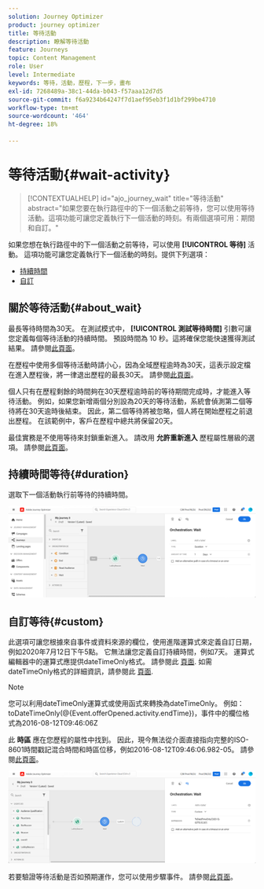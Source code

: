 ```yaml
---
solution: Journey Optimizer
product: journey optimizer
title: 等待活動
description: 瞭解等待活動
feature: Journeys
topic: Content Management
role: User
level: Intermediate
keywords: 等待，活動，歷程，下一步，畫布
exl-id: 7268489a-38c1-44da-b043-f57aaa12d7d5
source-git-commit: f6a9234b64247f7d1aef95eb3f1d1bf299be4710
workflow-type: tm+mt
source-wordcount: '464'
ht-degree: 18%

---
```


# 等待活動{#wait-activity}

>[!CONTEXTUALHELP]
>id="ajo_journey_wait"
>title="等待活動"
>abstract="如果您要在執行路徑中的下一個活動之前等待，您可以使用等待活動。這項功能可讓您定義執行下一個活動的時刻。有兩個選項可用：期間和自訂。"

如果您想在執行路徑中的下一個活動之前等待，可以使用 **[!UICONTROL 等待]** 活動。 這項功能可讓您定義執行下一個活動的時刻。提供下列選項：

* [持續時間](#duration)
* [自訂](#custom)

<!--
* [Email send time optimization](#email_send_time_optimization)
* [Fixed date](#fixed_date) 
-->

## 關於等待活動{#about_wait}

最長等待時間為30天。 在測試模式中， **[!UICONTROL 測試等待時間]** 引數可讓您定義每個等待活動的持續時間。 預設時間為 10 秒。這將確保您能快速獲得測試結果。 請參閱[此頁面](../building-journeys/testing-the-journey.md)。

在歷程中使用多個等待活動時請小心，因為全域歷程逾時為30天，這表示設定檔在進入歷程後，將一律退出歷程的最長30天。 請參閱[此頁面](../building-journeys/journey-gs.md#global_timeout)。

個人只有在歷程剩餘的時間夠在30天歷程逾時前的等待期間完成時，才能進入等待活動。 例如，如果您新增兩個分別設為20天的等待活動，系統會偵測第二個等待將在30天逾時後結束。 因此，第二個等待將被忽略，個人將在開始歷程之前退出歷程。 在該範例中，客戶在歷程中總共將保留20天。

最佳實務是不使用等待來封鎖重新進入。 請改用 **允許重新進入** 歷程屬性層級的選項。 請參閱[此頁面](../building-journeys/journey-gs.md#entrance)。

## 持續時間等待{#duration}

選取下一個活動執行前等待的持續時間。

![](assets/journey55.png)

<!--
## Fixed date wait{#fixed_date}

Select the date for the execution of the next activity.

![](assets/journey56.png)

-->

## 自訂等待{#custom}

此選項可讓您根據來自事件或資料來源的欄位，使用進階運算式來定義自訂日期，例如2020年7月12日下午5點。 它無法讓您定義自訂持續時間，例如7天。 運算式編輯器中的運算式應提供dateTimeOnly格式。 請參閱此 [頁面](expression/expressionadvanced.md). 如需dateTimeOnly格式的詳細資訊，請參閱此 [頁面](expression/data-types.md).

>[!NOTE]
>
>您可以利用dateTimeOnly運算式或使用函式來轉換為dateTimeOnly。 例如： toDateTimeOnly(@{Event.offerOpened.activity.endTime})，事件中的欄位格式為2016-08-12T09:46:06Z
>
>此 **時區** 應在您歷程的屬性中找到。 因此，現今無法從介面直接指向完整的ISO-8601時間戳記混合時間和時區位移，例如2016-08-12T09:46:06.982-05。 請參閱[此頁面](../building-journeys/timezone-management.md)。

![](assets/journey57.png)

若要驗證等待活動是否如預期運作，您可以使用步驟事件。 請參閱[此頁面](../reports/query-examples.md#common-queries)。

<!--## Email send time optimization{#email_send_time_optimization}

This type of wait uses a score calculated in Adobe Experience Platform. The score calculates the propensity to click or open an email in the future based on past behavior. Note that the algorithm calculating the score needs a certain amount of data to work. As a result, when it does not have enough data, the default wait time will apply. At publication time, you’ll be notified that the default time applies.

>[!NOTE]
>
>The first event of your journey must have a namespace.
>
>This capability is only available after an **[!UICONTROL Email]** activity. You need to have Adobe Campaign Standard.

1. In the **[!UICONTROL Amount of time]** field, define the number of hours to consider to optimize email sending.
1. In the **[!UICONTROL Optimization type]** field, choose if the optimization should increase clicks or opens.
1. In the **[!UICONTROL Default time]** field, define the default time to wait if the predictive send time score is not available.

    >[!NOTE]
    >
    >Note that the send time score can be unavailable because there is not enough data to perform the calculation. In this case, you will be informed, at publication time, that the default time applies.

![](assets/journey57bis.png)-->
